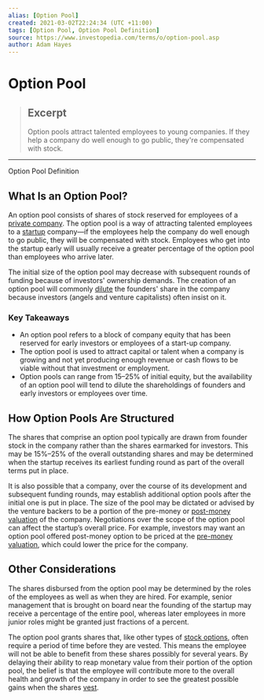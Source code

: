 ```yaml
---
alias: [Option Pool]
created: 2021-03-02T22:24:34 (UTC +11:00)
tags: [Option Pool, Option Pool Definition]
source: https://www.investopedia.com/terms/o/option-pool.asp
author: Adam Hayes
---
```


# Option Pool

> ## Excerpt
> Option pools attract talented employees to young companies. If they help a company do well enough to go public, they're compensated with stock.

---

Option Pool Definition
## What Is an Option Pool?

An option pool consists of shares of stock reserved for employees of a [private company](https://www.investopedia.com/terms/p/privatecompany.asp). The option pool is a way of attracting talented employees to a [startup](https://www.investopedia.com/terms/s/startup.asp) company—if the employees help the company do well enough to go public, they will be compensated with stock. Employees who get into the startup early will usually receive a greater percentage of the option pool than employees who arrive later.

The initial size of the option pool may decrease with subsequent rounds of funding because of investors' ownership demands. The creation of an option pool will commonly [dilute](https://www.investopedia.com/terms/d/dilution.asp) the founders' share in the company because investors (angels and venture capitalists) often insist on it.

### Key Takeaways

-   An option pool refers to a block of company equity that has been reserved for early investors or employees of a start-up company.
-   The option pool is used to attract capital or talent when a company is growing and not yet producing enough revenue or cash flows to be viable without that investment or employment.
-   Option pools can range from 15–25% of initial equity, but the availability of an option pool will tend to dilute the shareholdings of founders and early investors or employees over time.

## How Option Pools Are Structured

The shares that comprise an option pool typically are drawn from founder stock in the company rather than the shares earmarked for investors. This may be 15%–25% of the overall outstanding shares and may be determined when the startup receives its earliest funding round as part of the overall terms put in place.

It is also possible that a company, over the course of its development and subsequent funding rounds, may establish additional option pools after the initial one is put in place. The size of the pool may be dictated or advised by the venture backers to be a portion of the pre-money or [post-money valuation](https://www.investopedia.com/terms/p/postmoneyvaluation.asp) of the company. Negotiations over the scope of the option pool can affect the startup’s overall price. For example, investors may want an option pool offered post-money option to be priced at the [pre-money valuation](https://www.investopedia.com/terms/p/premoneyvaluation.asp), which could lower the price for the company.

## Other Considerations

The shares disbursed from the option pool may be determined by the roles of the employees as well as when they are hired. For example, senior management that is brought on board near the founding of the startup may receive a percentage of the entire pool, whereas later employees in more junior roles might be granted just fractions of a percent.

The option pool grants shares that, like other types of [stock options](https://www.investopedia.com/terms/i/iso.asp), often require a period of time before they are vested. This means the employee will not be able to benefit from these shares possibly for several years. By delaying their ability to reap monetary value from their portion of the option pool, the belief is that the employee will contribute more to the overall health and growth of the company in order to see the greatest possible gains when the shares [vest](https://www.investopedia.com/terms/v/vesting.asp).
